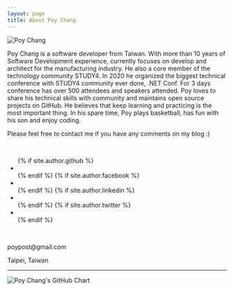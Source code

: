 ```yaml
---
layout: page
title: About Poy Chang
---
```

<div class="row">
    <div class="col-md-3 col-sm-3 col-xs-12">
        <img src="https://www.gravatar.com/avatar/c525d15ee116aca696f7af9a926e1788?s=150" class="img-thumbnail"
            alt="Poy Chang" />
    </div>
    <div class="col-md-9 col-sm-9 col-xs-12 center-block">
        <p>Poy Chang is a software developer from Taiwan. With more than 10 years of Software Development experience, currently focuses on develop and architect for the manufacturing industry. He also a core member of the technology community STUDY4. In 2020 he organized the biggest technical conference with STUDY4 community ever done, .NET Conf. For 3 days conference has over 500 attendees and speakers attended. Poy loves to share his technical skills with community and maintains open source projects on GitHub. He believes that keep learning and practicing is the most important thing. In his spare time, Poy plays basketball, has fun with his son and enjoy coding.</p>
        <p>Please feel free to contact me if you have any comments on my blog :)</p>
        <br>
        <ul class="list-unstyled list-inline">
            {% if site.author.github %}
            <li>
                <a class="btn btn-default btn-sm" href="https://github.com/{{ site.author.github }}">
                    <i class="fa fa-github-alt fa-lg"></i>
                </a>
            </li>
            {% endif %}
            {% if site.author.facebook %}
            <li>
                <a class="btn btn-default btn-sm" href="https://www.facebook.com/{{ site.author.facebook }}">
                    <i class="fa fa-facebook-official fa-lg"></i>
                </a>
            </li>
            {% endif %}
            {% if site.author.linkedin %}
            <li>
                <a class="btn btn-default btn-sm" href="https://www.linkedin.com/in/{{ site.author.linkedin }}">
                    <i class="fa fa-linkedin fa-lg"></i>
                </a>
            </li>
            {% endif %}
            {% if site.author.twitter %}
            <li>
                <a class="btn btn-default btn-sm" href="https://twitter.com/{{ site.author.twitter }}">
                    <i class="fa fa-twitter fa-lg"></i>
                </a>
            </li>
            {% endif %}
        </ul>
        <br>
        <p>poypost@gmail.com</p>
        <p>Taipei, Taiwan</p>
    </div>
</div>

<hr>

<!-- githubchart-api start -->
<!-- https://github.com/2016rshah/githubchart-api -->
<div class="col-md-12 col-sm-12 col-xs-12">
    <img src="https://ghchart.rshah.org/poychang" alt="Poy Chang's GitHub Chart" />
</div>
<!-- githubchart-api end -->
